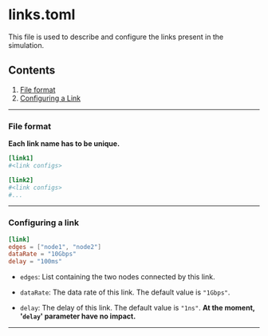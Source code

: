 # links.toml

This file is used to describe and configure the links present in the simulation. 

## Contents

1. [File format](#file-format)
2. [Configuring a Link](#configuring-a-link)

---

### File format
**Each link name has to be unique.**

```toml
[link1]
#<link configs>

[link2]
#<link configs>
#...
```

---

### Configuring a link
```toml
[link]
edges = ["node1", "node2"]
dataRate = "10Gbps"
delay = "100ms"
```

- `edges`: List containing the two nodes connected by this link.

- `dataRate`: The data rate of this link. The default value is `"1Gbps"`.

- `delay`: The delay of this link. The default value is `"1ns"`.
**At the moment, '`delay`' parameter have no impact.**

---

